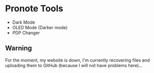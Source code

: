 # Pronote Tools

* Dark Mode
* OLED Mode (Darker mode)
* PDP Changer

## Warning

For the moment, my website is down, I'm currently recovering files and uploading them to GitHub (because I will not have problems here)...

